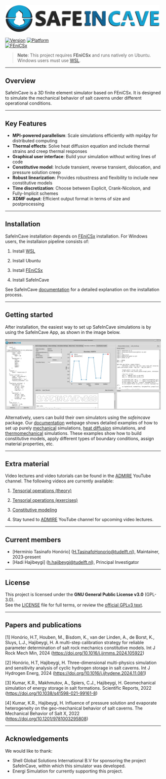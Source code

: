 <img src="assets/logo_2.png" width="500"/>

[![Version](https://img.shields.io/badge/version-2.0.0-blue)](https://gitlab.tudelft.nl/ADMIRE_Public/safeincave)
[![Platform](https://img.shields.io/badge/Platform-Ubuntu%20%7C%20Windows%20(WSL)-blue)](https://ubuntu.com/wsl)  
[![FEniCSx](https://img.shields.io/badge/Dependency-FEniCSx%200.9.0-important)](https://fenicsproject.org)


> **Note**: This project requires **FEniCSx** and runs natively on Ubuntu.  
> Windows users must use [WSL](https://learn.microsoft.com/en-us/windows/wsl/).

---

## Overview
SafeInCave is a 3D finite element simulator based on FEniCSx. It is designed to simulate the mechanical behavior of salt caverns under different operational conditions.

---

## Key Features

- **MPI-powered parallelism**: Scale simulations efficiently with mpi4py for distributed computing
- **Thermal effects**: Solve heat diffusion equation and include thermal strains and creep thermal responses
- **Graphical user interface**: Build your simulation without writing lines of code
- **Constitutive model**: Include transient, reverse transient, dislocation, and pressure solution creep
- **Robust linearization**: Provides robustness and flexibility to include new constitutive models
- **Time discretization**: Choose between Explicit, Crank-Nicolson, and Fully-Implicit schemes
- **XDMF output**: Efficient output format in terms of size and postprocessing

---

## Installation
SafeInCave installation depends on [FEniCSx](https://fenicsproject.org/) installation. For Windows users, the installaion pipeline consists of:

1) Install [WSL](https://learn.microsoft.com/en-us/windows/wsl/)

2) Install Ubuntu

3) Install [FEniCSx](https://fenicsproject.org/download/)

4) Install SafeInCave

See SafeInCave [documentation](https://safeincave-docs.streamlit.app/installation) for a detailed explanation on the installation process.

---

## Getting started
After installation, the easiest way to set up SafeInCave simulations is by using the SafeInCave App, as shown in the image below.

<img src="assets/gui_safeincave.jpeg" width="800"/>

Alternatively, users can build their own simulators using the *safeincave* package. Our [documentation](https://safeincave-docs.streamlit.app/) webpage shows detailed examples of how to set up purely [mechanical]() simulations, [heat diffusion]() simulations, and [thermomechanical]() simulations. These examples show how to build constitutive models, apply different types of boundary conditions, assign material properties, etc.

---

## Extra material
Video lectures and video tutorials can be found in the [ADMIRE](https://www.youtube.com/@ADMIRE1/featured) YouTube channel. The following videos are currently available:

1) [Tensorial operations (theory)](https://youtu.be/w5KX3F_rdzU?si=QQLVBq1NcrvOiS32)

2) [Tensorial operations (exercises)](https://www.youtube.com/watch?v=JiN6jwp0RPk&t=0s)

3) [Constitutive modeling](https://www.youtube.com/watch?v=fCeJIbjIL10)

4) Stay tuned to [ADMIRE](https://www.youtube.com/@ADMIRE1/featured) YouTube channel for upcoming video lectures.

---

## Current members 
- [Hermínio Tasinafo Honório] (H.TasinafoHonorio@tudelft.nl),  Maintainer, 2023-present
- [Hadi Hajibeygi] (h.hajibeygi@tudelft.nl), Principal Investigator

---

## License
This project is licensed under the **GNU General Public License v3.0** (GPL-3.0).  
See the [LICENSE](LICENSE) file for full terms, or review the [official GPLv3 text](https://www.gnu.org/licenses/gpl-3.0.en.html).

---

## Papers and publications
[1] Honório, H.T, Houben, M., Bisdom, K., van der Linden, A., de Borst, K., Sluys, L.J., Hajibeygi, H. A multi-step calibration strategy for reliable parameter determination of salt rock mechanics constitutive models. Int J Rock Mech Min, 2024 (https://doi.org/10.1016/j.ijrmms.2024.105922)

[2] Honório, H.T, Hajibeygi, H. Three-dimensional multi-physics simulation and sensitivity analysis of cyclic hydrogen storage in salt caverns. Int J Hydrogen Energ, 2024 (https://doi.org/10.1016/j.ijhydene.2024.11.081)

[3] Kumar, K.R., Makhmutov, A., Spiers, C.J., Hajibeygi, H. Geomechanical simulation of energy storage in salt formations. Scientific Reports, 2022 (https://doi.org/10.1038/s41598-021-99161-8)

[4] Kumar, K.R., Hajibeygi, H. Influence of pressure solution and evaporate heterogeneity on the geo-mechanical behavior of salt caverns. The Mechanical Behavior of Salt X, 2022 (https://doi.org/10.1201/9781003295808)

---

## Acknowledgements
We would like to thank:
- Shell Global Solutions International B.V for sponsoring the project SafeInCave, within which this simulator was developed.
- Energi Simulation for currently supporting this project.

